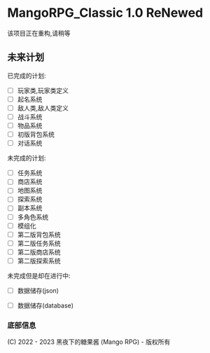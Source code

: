 # MangoRPG_Classic 1.0 ReNewed
该项目正在重构,请稍等


## 未来计划
已完成的计划:
- [ ] 玩家类,玩家类定义
- [ ] 起名系统
- [ ] 敌人类,敌人类定义
- [ ] 战斗系统
- [ ] 物品系统
- [ ] 初版背包系统
- [ ] 对话系统

未完成的计划:
- [ ] 任务系统
- [ ] 商店系统
- [ ] 地图系统
- [ ] 探索系统
- [ ] 副本系统
- [ ] 多角色系统
- [ ] 模组化
- [ ] 第二版背包系统
- [ ] 第二版任务系统
- [ ] 第二版商店系统
- [ ] 第二版探索系统

未完成但是却在进行中:
- [ ] 数据储存(json)
- [ ] 数据储存(database)


### 底部信息
(C) 2022 - 2023 黑夜下的糖果酱 (Mango RPG) - 版权所有
